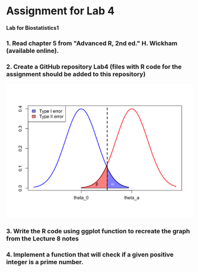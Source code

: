 # Assignment for Lab 4
#### Lab for Biostatistics1

### 1. Read chapter 5 from "Advanced R, 2nd ed." H. Wickham (available online).

### 2. Create a GitHub repository Lab4 (files with R code for the assignment should be added to this repository)

![](assignment4_Lab4_files/figure-markdown_github/unnamed-chunk-1-1.png)

### 3. Write the R code using ggplot function to recreate the graph from the Lecture 8 notes

### 4. Implement a function that will check if a given positive integer is a prime number.
